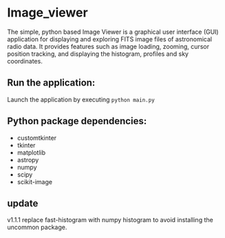 # Image_viewer
The simple, python based Image Viewer is a graphical user interface (GUI) application for displaying and exploring FITS image files of astronomical radio data. It provides features such as image loading, zooming, cursor position tracking, and displaying the histogram, profiles and sky coordinates.

## Run the application:
Launch the application by executing ```python main.py```

## Python package dependencies:
- customtkinter
- tkinter
- matplotlib
- astropy
- numpy
- scipy
- scikit-image

## update
v1.1.1
replace fast-histogram with numpy histogram to avoid installing the uncommon package.